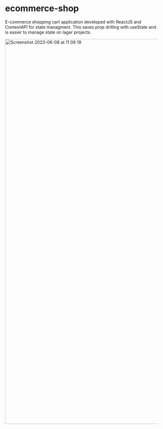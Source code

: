 
# ecommerce-shop
E-commerce shopping cart application developed with ReactJS and ContextAPI for state managment. This saves prop drilling with useState and is easier to manage state on lager projects.

<img width="1269" alt="Screenshot 2023-06-08 at 11 09 19" src="https://github.com/aminase/eCommerce-ContextAPI/assets/35095429/88bcd5a0-e915-458e-8c3c-7669db393bff">
